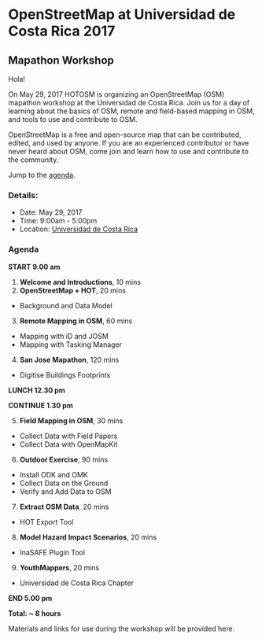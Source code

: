 # OpenStreetMap at Universidad de Costa Rica 2017
## Mapathon Workshop

Hola! 

On May 29, 2017 HOTOSM is organizing an OpenStreetMap (OSM) mapathon workshop at the Universidad de Costa Rica. Join us for a day of learning about the basics of OSM, remote and field-based mapping in OSM, and tools to use and contribute to OSM. 

OpenStreetMap is a free and open-source map that can be contributed, edited, and used by anyone. If you are an experienced contributor or have never heard about OSM, come join and learn how to use and contribute to the community. 

Jump to the [agenda](#agenda).

### Details: 
  * Date: May 29, 2017
  * Time: 9:00am - 5:00pm
  * Location: [Universidad de Costa Rica](https://www.openstreetmap.org/#map=19/9.82726/-83.86888)

### Agenda

**START 9.00 am**
1. **Welcome and Introductions**, 10 mins
2. **OpenStreetMap + HOT**, 20 mins
  - Background and Data Model
3. **Remote Mapping in OSM**, 60 mins
  - Mapping with iD and JOSM	
  - Mapping with Tasking Manager	
4. **San Jose Mapathon**, 120 mins
  - Digitise Buildings Footprints 

**LUNCH 12.30 pm** 

**CONTINUE 1.30 pm**

5. **Field Mapping in OSM**, 30 mins
  - Collect Data with Field Papers
  - Collect Data with OpenMapKit
6. **Outdoor Exercise**, 90 mins
  - Install ODK and OMK
  - Collect Data on the Ground
  - Verify and Add Data to OSM
7. **Extract OSM Data**, 20 mins
  - HOT Export Tool
8. **Model Hazard Impact Scenarios**, 20 mins
  - InaSAFE Plugin Tool
9. **YouthMappers**, 20 mins
  - Universidad de Costa Rica Chapter

**END 5.00 pm**
				 
**Total: ~ 8 hours**

Materials and links for use during the workshop will be provided here.
